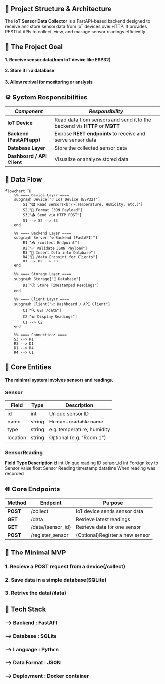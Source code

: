 ## 📁 Project Structure & Architecture

The **IoT Sensor Data Collector** is a FastAPI-based backend designed to receive and store sensor data from IoT devices over HTTP. It provides RESTful APIs to collect, view, and manage sensor readings efficiently.


## 🧩 The Project Goal

#### 1. Receive sensor data(from IoT device like ESP32)
#### 2. Store it in a database
#### 3. Allow retrival for monitoring or analysis

## ⚙️ System Responsibilities
<div align = "center">

| ***Component*** | ***Responsibility*** |
|----------------|--------------------|
| **IoT Device** | Read data from sensors and send it to the backend via **HTTP** or **MQTT** |
| **Backend (FastAPI app)** | Expose **REST endpoints** to receive and serve sensor data |
| **Database Layer** | Store the collected sensor data |
| **Dashboard / API Client** | Visualize or analyze stored data |
</div>

## 📡 Data Flow
```mermaid
flowchart TD
    %% ==== Device Layer ====
    subgraph Device["💡 IoT Device (ESP32)"]
        S1["📟 Read Sensors<br/>(Temperature, Humidity, etc.)"]
        S2["🧩 Format JSON Payload"]
        S3["📤 Send via HTTP POST"]
        S1 --> S2 --> S3
    end

    %% ==== Backend Layer ====
    subgraph Server["⚙️ Backend (FastAPI)"]
        R1["📥 /collect Endpoint"]
        R2["✅ Validate JSON Payload"]
        R3["💾 Insert Data into Database"]
        R4["📡 /data Endpoint for Clients"]
        R1 --> R2 --> R3
    end

    %% ==== Storage Layer ====
    subgraph Storage["🗄️ Database"]
        D1["🕒 Store Timestamped Readings"]
    end

    %% ==== Client Layer ====
    subgraph Client["📈 Dashboard / API Client"]
        C1["🔍 GET /data"]
        C2["📊 Display Readings"]
        C1 --> C2
    end

    %% ==== Connections ====
    S3 --> R1
    R3 --> D1
    D1 --> R4
    R4 --> C1

```

## 🧠 Core Entities

#### The minimal system involves sensors and readings.

### Sensor

<div align="center">

| **Field** | **Type** | **Description** |
|------------|----------|-----------------|
| id | int | Unique sensor ID |
| name | string | Human-readable name |
| type | string | e.g. temperature, humidity |
| location | string | Optional (e.g. "Room 1") |
</div>

### SensorReading

<div align = "center>

| **Field** | **Type** | **Description** |
|------------|----------|-----------------|
| id | int | Unique reading ID |
| sensor_id | int | Foreign key to Sensor |
| value | float | Sensor Reading |
| timestamp | datatime | When reading was recorded |
</div>

## 🌐 Core Endpoints

<div align = "center">

| **Method** | **Endpoint** | **Purpose** |
|------------|----------|-----------------|
| **POST** | /collect | IoT device sends sensor data |
| **GET** | /data | Retrieve latest readings |
| **GET** | /data/{sensor_id} | Retrieve data for one sensor |
| **POST** | /register_sensor | (Optional)Register a new sensor |
</div>

## 🧱 The Minimal MVP

### 1. Recieve a POST request from a device(/collect)
### 2. Save data in a simple database(SQLite)
### 3. Retrive the data(/data) 


## 🧩 Tech Stack
### --> **Backend** : FastAPI
### --> **Database** : SQLite
### --> **Language** : Python
### --> **Data Format** : JSON
### --> **Deployment** : Docker container